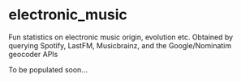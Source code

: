 # electronic_music
Fun statistics on electronic music origin, evolution etc. Obtained by querying Spotify, LastFM, Musicbrainz, and the Google/Nominatim geocoder APIs

To be populated soon...
